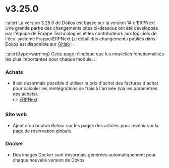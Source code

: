 # v3.25.0

::alert
La version 3.25.0 de Dokos est basée sur la version 14 d'ERPNext
Une grande partie des changements cités ci-dessous ont été développés par l'équipe de Frappe Technologies et les contributeurs aux logiciels de l'éco-système Frappe/ERPNext
Le détail des changements publiés dans Dokos est disponible sur [Gitlab](https://gitlab.com/dokos/dokos/-/releases/v3.25.0)
::

::alert{type=warning}
Cette page n'indique que les nouvelles fonctionnalités les plus importantes pour chaque module.
::

### Achats

- Il est désormais possible d'utiliser le prix d'achat des factures d'achat pour calculer les réintégrations de frais à l'arrivée (via les paramètres des achats).  
:point_right: [ERPNext](https://github.com/frappe/erpnext/pull/34235)


### Site web

- Ajout d'un bouton *Retour* sur les pages des articles pour revenir sur la page de réservation globale.


### Docker

- Des images Docker sont désormais générées automatiquement pour chaque nouvelle version de Dokos